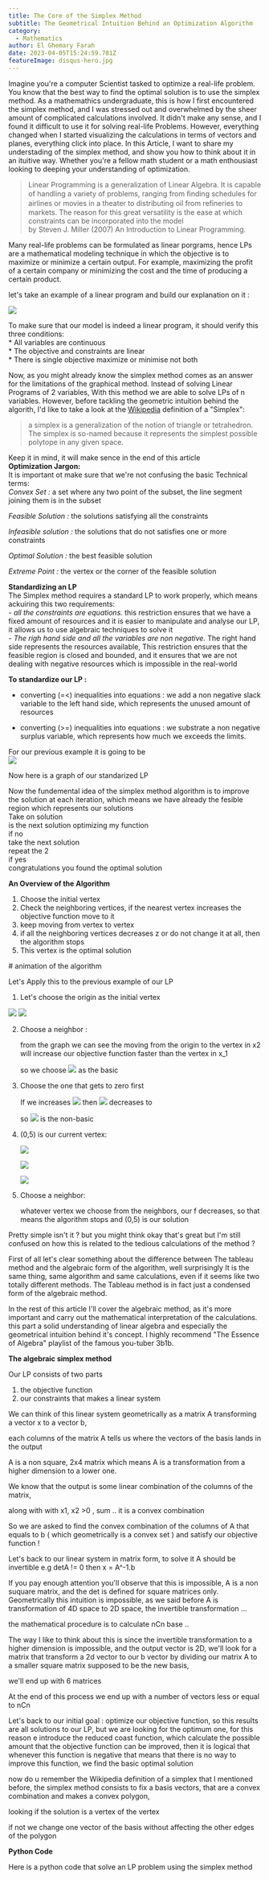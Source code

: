 ```yaml
---
title: The Core of the Simplex Method
subtitle: The Geometrical Intuition Behind an Optimization Algorithm
category:
  - Mathematics
author: El Ghemary Farah
date: 2023-04-05T15:24:59.781Z
featureImage: disqus-hero.jpg
---
```


Imagine you're a computer Scientist tasked to optimize a real-life problem. You know that the best way to find the optimal solution is to use the simplex method. As a mathemathics undergraduate, this is how I first encountered the simplex method, and I was stressed out and overwhelmed by the sheer amount of complicated calculations involved. It didn't make any sense, and I found it difficult to use it for solving real-life Problems. However, everything changed when I started visualizing the calculations in terms of vectors and planes, everything click into place. In this Article, I want to share my understading of the simplex method, and show you how to think about it in an ituitive way. Whether you're a fellow math student or a math enthousiast looking to deeping your understanding of optimization.   

>Linear Programming is a generalization of Linear Algebra. It is capable of handling a variety of problems, ranging from ﬁnding schedules for airlines or movies in a theater to distributing oil from reﬁneries to markets. The reason for this great versatility is the ease at which constraints can be incorporated into the model   
by Steven J. Miller (2007) An Introduction to Linear Programming.   

Many real-life problems can be formulated as linear porgrams, hence LPs are a mathematical modeling technique in which the objective is to maximize or minimize a certain output. For example, maximizing the profit of a certain company or minimizing the cost and the time of producing a certain product.   

let's take an example of a linear program and build our explanation on it :   

![](https://latex.codecogs.com/svg.image?%7Bmax%7D%5C%20z%20=%20x_1%20&plus;%202x_2%20%5C%5C%7B%5C%20%5C%20%5C%20%5C%20%7D%20s.t%5C%20%5C%20%5C%20%5C%20%20x_1%20%5Cleq%203,%5C%5C%7B%5C%20%5C%20%5C%20%5C%20%5C%20%5C%20%5C%20%5C%20%5C%20%5C%20%5C%20%7Dx_1%20&plus;%20x_2%20%5Cleq%205,%5C%5C%7B%5C%20%5C%20%5C%20%5C%20%5C%20%5C%20%5C%20%5C%20%5C%20%5C%20%5C%20%7Dx_1,x_2%20%5Cgeq%200)

To make sure that our model is indeed a linear program, it should verify this three conditions:   
	* All variables are continuous    
	* The objective and constraints are linear    
	* There is single objective maximize or minimise not both     
	         
Now, as you might already know the simplex method comes as an answer for the limitations of the graphical method. Instead of solving Linear Programs of 2 variables, With this method we are able to solve LPs of n variables. However, before tackling the geometric intuition behind the algorith, I'd like to take a look at the [Wikipedia](https://en.wikipedia.org/wiki/Simplex) definition of a "Simplex":
>a simplex is a generalization of the notion of triangle or tetrahedron. The simplex is so-named because it represents the simplest possible polytope in any given space.

Keep it in mind, it will make sence in the end of this article    
**Optimization Jargon:**     
It is important ot make sure that we're not confusing the basic Technical terms:    
*Convex Set :* a set where any two point of the subset, the line segment joining them is in the subset     

*Feasible Solution :* the solutions satisfying all the constraints     

*Infeasible solution :* the solutions that do not satisfies one or more constraints     

*Optimal Solution :* the best feasible solution    

*Extreme Point :* the vertex or the corner of the feasible solution   

**Standardizing an LP**    
The Simplex method requires a standard LP to work properly, which means ackuiring this two requirements:     
	- *all the constraints are equations.* this restriction ensures that we have a fixed amount of resources and it is easier to manipulate and analyse our LP, it allows us to use algebraic techniques to solve it       
	- *The righ hand side and all the variables are non negative.* 
	The right hand side represents the resources available, This restriction ensures that the feasible region is closed and bounded, and it ensures that we are not dealing with negative resources which is impossible in the real-world    

**To standardize our LP :**

* converting (=<) inequalities into equations : we add a non negative slack variable to the left hand side, which represents the unused amount of resources

* converting (>=) inequalities into equations : we substrate a non negative surplus variable, which represents how much we exceeds the limits.    

For our previous example it is going to be     
![](https://latex.codecogs.com/svg.image?%7Bmax%7D%5C%20z%20=%20x_1%20&plus;%202x_2%20%5C%5C%7B%5C%20%5C%20%5C%20%5C%20%7D%20s.t%5C%20%5C%20%5C%20%5C%20%20x_1%20&plus;%20x_3%20=%203,%5C%5C%7B%5C%20%5C%20%5C%20%5C%20%5C%20%5C%20%5C%20%5C%20%5C%20%5C%20%5C%20%7Dx_1%20&plus;%20x_2%20&plus;%20x_4%20=%205,%5C%5C%7B%5C%20%5C%20%5C%20%5C%20%5C%20%5C%20%5C%20%5C%20%5C%20%5C%20%5C%20%7Dx_1,x_2,%20x_3,%20x_4%20%5Cgeq%200)

Now here is a graph of our standarized LP

Now the fundemental idea of the simplex method algorithm is to improve the solution at each iteration, which means we have already the fesible region which represents our solutions    
	Take on solution    
	is the next solution optimizing my function      
	if no     
		take the next solution      
		repeat the 2    
	if yes     
		congratulations you found the optimal solution      


**An Overview of the Algorithm**

1. Choose the initial vertex
2. Check the neighboring vertices, if the nearest vertex increases the objective function move to it
3. keep moving from vertex to vertex
4. if all the neighboring vertices decreases z or do not change it at all, then the algorithm stops
5. This vertex is the optimal solution

\# animation of the algorithm

Let's Apply this to the previous example of our LP

1. Let's choose the origin as the initial vertex

  ![](https://latex.codecogs.com/svg.image?x_1%20=%20x_2%20=%200) ![](https://latex.codecogs.com/svg.image?x_3&space;=&space;3,&space;x_4&space;=&space;5&space;and&space;z&space;=&space;0)

2. Choose a neighbor :

   from the graph we can see the moving from the origin to the vertex in x2 will increase our objective function faster than the vertex in x_1

   so we choose ![](https://latex.codecogs.com/svg.image?x_1) as the basic
3. Choose the one that gets to zero first

   If we increases ![](https://latex.codecogs.com/svg.image?x_2) then ![](https://latex.codecogs.com/svg.image?x_4) decreases to

   so ![](https://latex.codecogs.com/svg.image?x_4) is the non-basic
4. (0,5) is our current vertex:

   ![](https://latex.codecogs.com/svg.image?x_3%20=%203%20-%20x_1%20=%203)

   ![](https://latex.codecogs.com/svg.image?x_4%20=%205%20-%20x_1%20-%20x_2%20=%205%20-%200%20-%205%20=%200)

   ![](https://latex.codecogs.com/svg.image?z%20=%2010)
5. Choose a neighbor:

   whatever vertex we choose from the neighbors, our f decreases, so that means the algorithm stops and (0,5) is our solution

Pretty simple isn't it ? but you might think okay that's great but I'm still confused on how this is related to the tedious calculations of the method ?

First of all let's clear something about the difference between The tableau method and the algebraic form of the algorithm, well surprisingly It is the same thing, same algorithm and same calculations, even if it seems like two totally different methods. The Tableau method is in fact just a condensed form of the algebraic method.

In the rest of this article I'll cover the algebraic method, as it's more important and carry out the mathematical interpretation of the calculations. this part a solid understanding of linear algebra and especially the geometrical intuition behind it's concept. I highly recommend "The Essence of Algebra" playlist of the famous you-tuber 3b1b.

**The algebraic simplex method**

Our LP consists of two parts

1. the objective function
2. our constraints that makes a linear system

We can think of this linear system geometrically as a matrix A transforming a vector x to a vector b,

each columns of the matrix A tells us where the vectors of the basis lands in the output

A is a non square, 2x4 matrix which means A is a transformation from a higher dimension to a lower one.

We know that the output is some linear combination of the columns of the matrix,

along with with x1, x2 >0 , sum .. it is a convex combination

So we are asked to find the convex combination of the columns of A that equals to b ( which geometrically is a convex set ) and satisfy our objective function !

Let's back to our linear system in matrix form, to solve it A should be invertible e.g detA != 0 then x = A^-1.b

If you pay enough attention you'll observe that this is impossible, A is a non suquare matrix, and the det is defined for square matrices only. Geometrically this intuition is impossible, as we said before A is transformation of 4D space to 2D space, the invertible transformation ...

the mathematical procedure is to calculate nCn base ..

The way I like to think about this is since the invertible transformation to a higher dimension is impossible, and the output vector is 2D, we'll look for a matrix that transform a 2d vector to our b vector by dividing our matrix A to a smaller square matrix supposed to be the new basis,

we'll end up with 6 matrices

At the end of this process we end up with a number of vectors less or equal to nCn

Let's back to our initial goal : optimize our objective function, so this results are all solutions to our LP, but we are looking for the optimum one, for this reason e introduce the reduced coast function, which calculate the possible amount that the objective function can be improved, then it is logical that whenever this function is negative that means that there is no way to improve this function, we find the basic optimal solution

now do u remember the Wikipedia definition of a simplex that I mentioned before, the simplex method consists to fix a basis vectors, that are a convex combination and makes a convex polygon,

looking if the solution is a vertex of the vertex

if not we change one vector of the basis without affecting the other edges of the polygon

**Python Code**

Here is a python code that solve an LP problem using the simplex method
